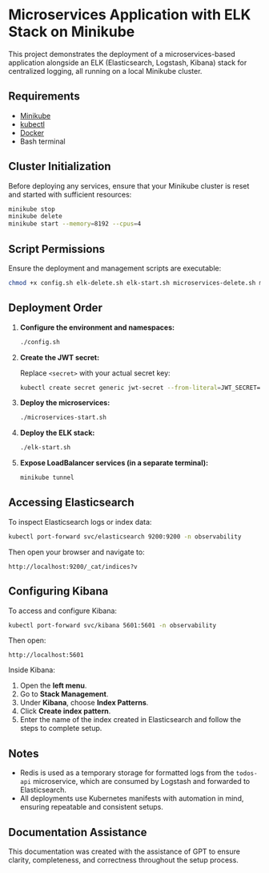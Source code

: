 
# Microservices Application with ELK Stack on Minikube

This project demonstrates the deployment of a microservices-based application alongside an ELK (Elasticsearch, Logstash, Kibana) stack for centralized logging, all running on a local Minikube cluster.

## Requirements

- [Minikube](https://minikube.sigs.k8s.io/docs/)
- [kubectl](https://kubernetes.io/docs/tasks/tools/)
- [Docker](https://www.docker.com/)
- Bash terminal

## Cluster Initialization

Before deploying any services, ensure that your Minikube cluster is reset and started with sufficient resources:

```bash
minikube stop
minikube delete
minikube start --memory=8192 --cpus=4
```

## Script Permissions

Ensure the deployment and management scripts are executable:

```bash
chmod +x config.sh elk-delete.sh elk-start.sh microservices-delete.sh microservices-start.sh
```

## Deployment Order

1. **Configure the environment and namespaces:**

   ```bash
   ./config.sh
   ```

2. **Create the JWT secret:**

   Replace `<secret>` with your actual secret key:

   ```bash
   kubectl create secret generic jwt-secret --from-literal=JWT_SECRET=<secret>
   ```

3. **Deploy the microservices:**

   ```bash
   ./microservices-start.sh
   ```

4. **Deploy the ELK stack:**

   ```bash
   ./elk-start.sh
   ```

5. **Expose LoadBalancer services (in a separate terminal):**

   ```bash
   minikube tunnel
   ```

## Accessing Elasticsearch

To inspect Elasticsearch logs or index data:

```bash
kubectl port-forward svc/elasticsearch 9200:9200 -n observability
```

Then open your browser and navigate to:

```
http://localhost:9200/_cat/indices?v
```

## Configuring Kibana

To access and configure Kibana:

```bash
kubectl port-forward svc/kibana 5601:5601 -n observability
```

Then open:

```
http://localhost:5601
```

Inside Kibana:

1. Open the **left menu**.
2. Go to **Stack Management**.
3. Under **Kibana**, choose **Index Patterns**.
4. Click **Create index pattern**.
5. Enter the name of the index created in Elasticsearch and follow the steps to complete setup.

## Notes

- Redis is used as a temporary storage for formatted logs from the `todos-api` microservice, which are consumed by Logstash and forwarded to Elasticsearch.
- All deployments use Kubernetes manifests with automation in mind, ensuring repeatable and consistent setups.

## Documentation Assistance

This documentation was created with the assistance of GPT to ensure clarity, completeness, and correctness throughout the setup process.
